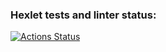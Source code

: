 ### Hexlet tests and linter status:
[![Actions Status](https://github.com/Gribok-pixel/frontend-project-44/workflows/hexlet-check/badge.svg)](https://github.com/Gribok-pixel/frontend-project-44/actions)